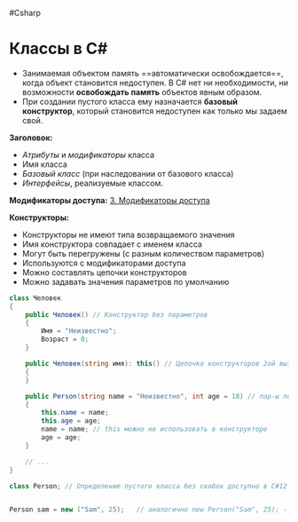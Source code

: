 #Csharp 

# Классы в C#

- Занимаемая объектом память ==автоматически освобождается==, когда объект становится недоступен. В C# нет ни необходимости, ни возможности **освобождать память** объектов явным образом.
- При создании пустого класса ему назначается **базовый конструктор**, который становится недоступен как только мы задаем свой.

**Заголовок:**
- *Атрибуты* и *модификаторы* класса
- Имя класса
- *Базовый класс* (при наследовании от базового класса)
- *Интерфейсы*, реализуемые классом.

**Модификаторы доступа:**
[3. Модификаторы доступа](1.%20Languages/C-sharp/0.%20Введение/1.%20Области%20видимости/3.%20Модификаторы%20доступа.md)

**Конструкторы:**
- Конструкторы не имеют типа возвращаемого значения
- Имя конструктора совпадает с именем класса
- Могут быть перегружены (с разным количеством параметров)
- Используются с модификаторами доступа
- Можно составлять цепочки конструкторов
- Можно задавать значения параметров по умолчанию

```csharp
class Человек
{
    public Человек() // Конструктор без параметров
    {
        Имя = "Неизвестно";
        Возраст = 0;
    }

    public Человек(string имя): this() // Цепочка конструкторов 2ой вызывает сначала 1ый и потом добавляет свою логику
    {
    }

    public Person(string name = "Неизвестно", int age = 18) // пар-ы по умолчанию
    {
        this.name = name;
        this.age = age;
        name = name; // this можно не использовать в конструкторе
        age = age;
    }

    // ...
}

class Person; // Определение пустого класса без скобок доступно в C#12


Person sam = new ("Sam", 25);   // аналогично new Person("Sam", 25); - упрощенная инициализация экземпляра C#9
```
